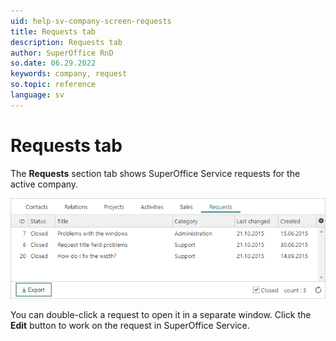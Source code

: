 ```yaml
---
uid: help-sv-company-screen-requests
title: Requests tab
description: Requests tab
author: SuperOffice RnD
so.date: 06.29.2022
keywords: company, request
so.topic: reference
language: sv
---
```


# Requests tab

The **Requests** section tab shows SuperOffice Service requests for the active company.

![Requests section in company -screenshot][img1]

You can double-click a request to open it in a separate window. Click the **Edit** button to work on the request in SuperOffice Service.

<!-- Referenced links -->

<!-- Referenced images -->
[img1]: media/requests-detail.bmp

